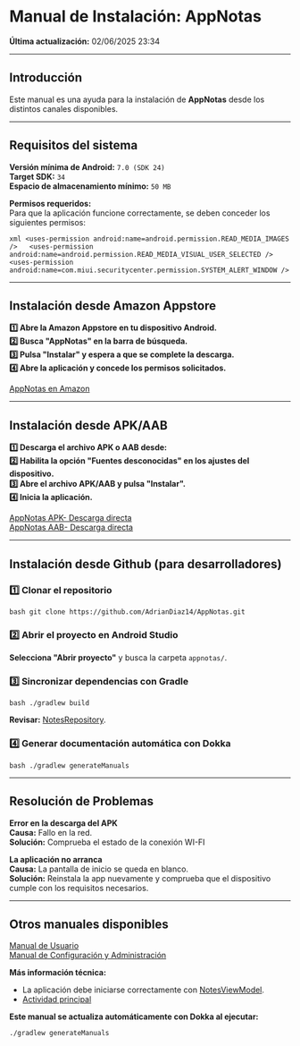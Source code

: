 # Manual de Instalación: AppNotas
**Última actualización:** 02/06/2025 23:34

---

## Introducción
Este manual es una ayuda para la instalación de **AppNotas** desde los distintos canales disponibles.

---

## Requisitos del sistema
**Versión mínima de Android:** `7.0 (SDK 24)`  
**Target SDK:** `34`  
**Espacio de almacenamiento mínimo:** `50 MB`

**Permisos requeridos:**  
Para que la aplicación funcione correctamente, se deben conceder los siguientes permisos:

`xml
<uses-permission android:name=android.permission.READ_MEDIA_IMAGES />  
<uses-permission android:name=android.permission.READ_MEDIA_VISUAL_USER_SELECTED />  
<uses-permission android:name=com.miui.securitycenter.permission.SYSTEM_ALERT_WINDOW /> 
`

---

## Instalación desde Amazon Appstore
**1️⃣ Abre la Amazon Appstore en tu dispositivo Android.**  
**2️⃣ Busca "AppNotas" en la barra de búsqueda.**  
**3️⃣ Pulsa "Instalar" y espera a que se complete la descarga.**  
**4️⃣ Abre la aplicación y concede los permisos solicitados.**

[AppNotas en Amazon](https://www.amazon.es/AppNotes-AppNotas/dp/B0F9QMKSHG/ref=sr_1_1?__mk_es_ES=%C3%85M%C3%85%C5%BD%C3%95%C3%91&crid=2008V7IXXV5DM&dib=eyJ2IjoiMSJ9.Ns3OdA29wYzRoifJSCAXxNLfX8zDxHRUY0iRXGbxRtDGjHj071QN20LucGBJIEps.9f6fYnRohlxv1eIR9hDwatfo9csAf5xyr6nQ7PhR6z0&dib_tag=se&keywords=appnotas&qid=1748877137&s=mobile-apps&sprefix=appnotas%2Cmobile-apps%2C107&sr=1-1)

---

## Instalación desde APK/AAB
**1️⃣ Descarga el archivo APK o AAB desde:**  
**2️⃣ Habilita la opción "Fuentes desconocidas" en los ajustes del dispositivo.**  
**3️⃣ Abre el archivo APK/AAB y pulsa "Instalar".**  
**4️⃣ Inicia la aplicación.**

[AppNotas APK- Descarga directa](https://drive.google.com/file/d/1FIs2budCD89GV_7mMUlVLa5PAtJMnOo2/view?usp=drive_link)  
[AppNotas AAB- Descarga directa](https://drive.google.com/file/d/1lHdOMEU_g1_AFNf4GYY1k0HPwxJ9z92o/view?usp=sharing) 
 
---

## Instalación desde Github (para desarrolladores)

### 1️⃣ **Clonar el repositorio**
`bash
git clone https://github.com/AdrianDiaz14/AppNotas.git
`

### 2️⃣ **Abrir el proyecto en Android Studio**
**Selecciona "Abrir proyecto"** y busca la carpeta `appnotas/`.

### 3️⃣ **Sincronizar dependencias con Gradle**
`bash
./gradlew build
`

**Revisar:** [NotesRepository](../dokka/markdown/-app-notas/com.example.appnotas.database/-notes-repository/index.md).

### 4️⃣ **Generar documentación automática con Dokka**
`bash
./gradlew generateManuals
`

---

## Resolución de Problemas

**Error en la descarga del APK**  
**Causa:** Fallo en la red.  
**Solución:** Comprueba el estado de la conexión WI-FI

**La aplicación no arranca**  
**Causa:** La pantalla de inicio se queda en blanco.  
**Solución:** Reinstala la app nuevamente y comprueba que el dispositivo cumple con los requisitos necesarios.

---

## Otros manuales disponibles
[Manual de Usuario](../manual/Manual_de_usuario.md)  
[Manual de Configuración y Administración](../manual/Manual_de_configuracion_y_administracion.md)

**Más información técnica:**
- La aplicación debe iniciarse correctamente con [NotesViewModel](../dokka/markdown/-app-notas/com.example.appnotas.database/-notes-view-model/index.md).
- [Actividad principal](dokka/markdown/-app-notas/com.example.appnotas/-main-activity/index.md)  

**Este manual se actualiza automáticamente con Dokka al ejecutar:**  
```bash
./gradlew generateManuals
```
